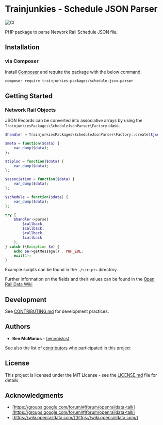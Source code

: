 # Trainjunkies - Schedule JSON Parser

![CI](https://github.com/trainjunkies-packages/schedule-json-parser/workflows/CI/badge.svg)

PHP package to parse Network Rail Schedule JSON file.

## Installation

### via Composer

Install [Composer](https://getcomposer.org/doc/00-intro.md)  and require the package with the below command.

```bash
composer require trainjunkies-packages/schedule-json-parser
```
## Getting Started

### Network Rail Objects

JSON Records can be converted into associative arrays by using the `TrainjunkiesPackages\ScheduleJsonParser\Factory` class.

```php
$handler = TrainjunkiesPackages\ScheduleJsonParser\Factory::create($jsonFilePath);

$meta = function($data) {
    var_dump($data);
};

$tiploc = function($data) {
    var_dump($data);
};

$association = function($data) {
    var_dump($data);
};

$schedule = function($data) {
    var_dump($data);
};

try {
    $handler->parse(
        $callback,
        $callback,
        $callback,
        $callback
    );
} catch (\Exception $e) {
    echo $e->getMessage() . PHP_EOL;
    exit(1);
}
```

Example scripts can be found in the `./scripts` directory.

Further information on the fields and their values can be found in the [Open Rail Data Wiki](https://wiki.openraildata.com/index.php?title=JSON_File_Format)

## Development

See [CONTRIBUTING.md](https://github.com/trainjunkies-packages/schedule-json-parser/blob/master/CONTRIBUTING.md) for development practices.

## Authors

- **Ben McManus** - [bennoislost](https://github.com/bennoislost)

See also the list of [contributors](https://github.com/trainjunkies-packages/schedule-json-parser/contributors) who participated in this project

## License

This project is licensed under the MIT License - see the [LICENSE.md](LICENSE.md) file for details

## Acknowledgments

- [https://groups.google.com/forum/#!forum/openraildata-talk](https://groups.google.com/forum/#!forum/openraildata-talk)
- [https://wiki.openraildata.com/](https://wiki.openraildata.com/)

